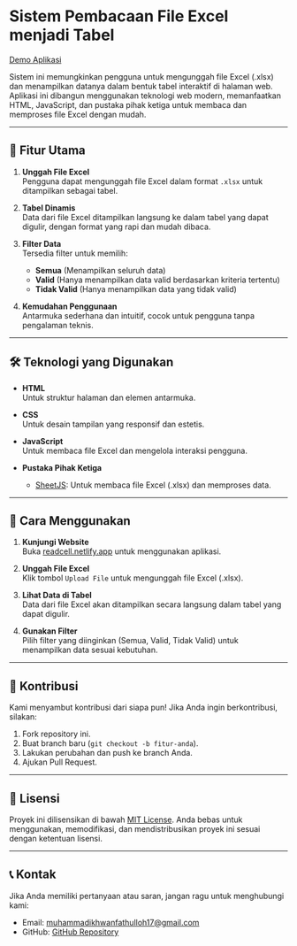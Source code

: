 # Sistem Pembacaan File Excel menjadi Tabel

[Demo Aplikasi](https://readcell.netlify.app/)

Sistem ini memungkinkan pengguna untuk mengunggah file Excel (.xlsx) dan menampilkan datanya dalam bentuk tabel interaktif di halaman web. Aplikasi ini dibangun menggunakan teknologi web modern, memanfaatkan HTML, JavaScript, dan pustaka pihak ketiga untuk membaca dan memproses file Excel dengan mudah.

---

## 🚀 **Fitur Utama**
1. **Unggah File Excel**  
   Pengguna dapat mengunggah file Excel dalam format `.xlsx` untuk ditampilkan sebagai tabel.
   
2. **Tabel Dinamis**  
   Data dari file Excel ditampilkan langsung ke dalam tabel yang dapat digulir, dengan format yang rapi dan mudah dibaca.

3. **Filter Data**  
   Tersedia filter untuk memilih:
   - **Semua** (Menampilkan seluruh data)
   - **Valid** (Hanya menampilkan data valid berdasarkan kriteria tertentu)
   - **Tidak Valid** (Hanya menampilkan data yang tidak valid)

4. **Kemudahan Penggunaan**  
   Antarmuka sederhana dan intuitif, cocok untuk pengguna tanpa pengalaman teknis.

---

## 🛠 **Teknologi yang Digunakan**
- **HTML**  
  Untuk struktur halaman dan elemen antarmuka.
  
- **CSS**  
  Untuk desain tampilan yang responsif dan estetis.
  
- **JavaScript**  
  Untuk membaca file Excel dan mengelola interaksi pengguna.

- **Pustaka Pihak Ketiga**  
  - [SheetJS](https://github.com/SheetJS/sheetjs): Untuk membaca file Excel (.xlsx) dan memproses data.

---

## 📄 **Cara Menggunakan**
1. **Kunjungi Website**  
   Buka [readcell.netlify.app](https://readcell.netlify.app/) untuk menggunakan aplikasi.

2. **Unggah File Excel**  
   Klik tombol `Upload File` untuk mengunggah file Excel (.xlsx).

3. **Lihat Data di Tabel**  
   Data dari file Excel akan ditampilkan secara langsung dalam tabel yang dapat digulir.

4. **Gunakan Filter**  
   Pilih filter yang diinginkan (Semua, Valid, Tidak Valid) untuk menampilkan data sesuai kebutuhan.

---

## 🤝 **Kontribusi**
Kami menyambut kontribusi dari siapa pun! Jika Anda ingin berkontribusi, silakan:
1. Fork repository ini.
2. Buat branch baru (`git checkout -b fitur-anda`).
3. Lakukan perubahan dan push ke branch Anda.
4. Ajukan Pull Request.

---

## 📜 **Lisensi**
Proyek ini dilisensikan di bawah [MIT License](LICENSE). Anda bebas untuk menggunakan, memodifikasi, dan mendistribusikan proyek ini sesuai dengan ketentuan lisensi.

---

## 📞 **Kontak**
Jika Anda memiliki pertanyaan atau saran, jangan ragu untuk menghubungi kami:
- Email: [muhammadikhwanfathulloh17@gmail.com](mailto:muhammadikhwanfathulloh17@gmail.com)
- GitHub: [GitHub Repository](https://github.com/Muhammad-Ikhwan-Fathulloh/ReadCell)

